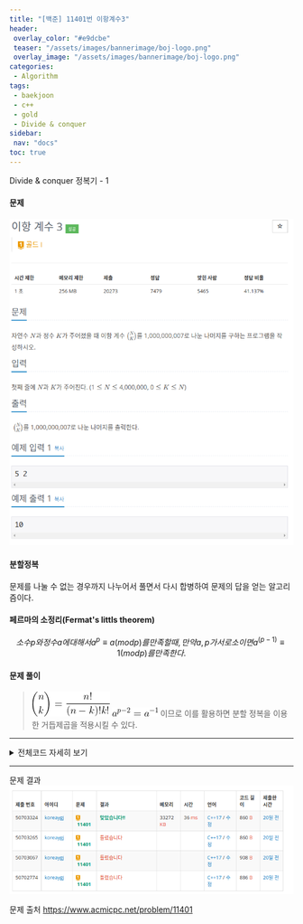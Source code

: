 ```yaml
---
title: "[백준] 11401번 이항계수3"
header:
 overlay_color: "#e9dcbe"
 teaser: "/assets/images/bannerimage/boj-logo.png"
 overlay_image: "/assets/images/bannerimage/boj-logo.png"
categories:
 - Algorithm
tags:
 - baekjoon
 - c++
 - gold
 - Divide & conquer
sidebar:
 nav: "docs"
toc: true
---
```


Divide & conquer 정복기 - 1

#### 문제
[![11401.cpp](/assets/images/algorithm/baekjoon/gold/bj11401/problem.png)](https://www.acmicpc.net/problem/11401)

#### 분할정복
 문제를 나눌 수 없는 경우까지 나누어서 풀면서 다시 합병하여 문제의 답을 얻는 알고리즘이다.

#### 페르마의 소정리(Fermat's littls theorem)
$$
    소수p와 정수a에 대해서 a^p \equiv a(mod p)를 만족할때,
    만약 a, p가 서로소이면 a^(p-1) \equiv 1(mod p)를 만족한다.
$$

#### 문제 풀이
 > ![11401.cpp](/assets/images/algorithm/baekjoon/gold/bj11401/sol2.png)
 > ![11401.cpp](/assets/images/algorithm/baekjoon/gold/bj11401/sol1.png)
 이므로 이를 활용하면 분할 정복을 이용한 거듭제곱을 적용시킬 수 있다.

 -------

 <details>
 <summary>전체코드 자세히 보기</summary>
 <div markdown="1">

```cpp
#include <iostream>
#include <algorithm>
#include <vector>
#define mod 1000000007
using namespace std;
//분할 정복을 이용한 거듭제곱
long long int solution(long long int a, long long int b){ 
    if(b == 1)
        return a % mod;
    long long int tmp = solution(a, b / 2);
    if(b % 2 == 0)
        return (tmp * tmp) % mod;
    else
        return (((tmp * tmp) % mod) * a) % mod;
}
int main(void){
    cin.tie(NULL);
    cout.tie(NULL);
    ios::sync_with_stdio(false);
    int n, k;
    cin >> n >> k;
    vector<long long int> memo(4000001, 0);
    memo[0] = 1;
    for(int i = 1; i <= n; i++){
        memo[i] = (memo[i - 1] * i) % mod;
    }
    if(n == k || !k){
        cout << "1\n";
        return 0;
    }
    // temp = (n-k)!k!, answer = n! / temp
    long long int temp = (memo[k] * memo[n - k]) % mod;
    long long int answer = (memo[n] * solution(temp, mod - 2)) % mod; 
    cout << answer << "\n";
    return 0;
}
 ```
 </div>
 </details>

------


문제 결과
![result](/assets/images/algorithm/baekjoon/gold/bj11401/result.png)

문제 출처
<https://www.acmicpc.net/problem/11401>